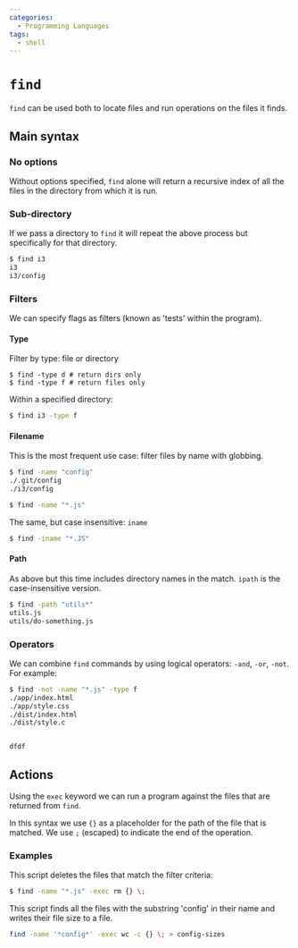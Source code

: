 ```yaml
---
categories:
  - Programming Languages
tags:
  - shell
---
```


# `find`

`find` can be used both to locate files and run operations on the files it finds.

## Main syntax

### No options

Without options specified, `find` alone will return a recursive index of all the files in the directory from which it is run.

### Sub-directory

If we pass a directory to `find` it will repeat the above process but specifically for that directory.

```bash
$ find i3
i3
i3/config
```

### Filters

We can specify flags as filters (known as 'tests' within the program).

#### Type

Filter by type: file or directory

```
$ find -type d # return dirs only
$ find -type f # return files only
```

Within a specified directory:

```bash
$ find i3 -type f
```

#### Filename

This is the most frequent use case: filter files by name with globbing.

```bash
$ find -name "config"
./.git/config
./i3/config
```

```bash
$ find -name "*.js"
```

The same, but case insensitive: `iname`

```bash
$ find -iname "*.JS"
```

#### Path

As above but this time includes directory names in the match. `ipath` is the case-insensitive version.

```bash
$ find -path "utils*"
utils.js
utils/do-something.js
```

### Operators

We can combine `find` commands by using logical operators: `-and`, `-or`, `-not`. For example:

```bash
$ find -not -name "*.js" -type f
./app/index.html
./app/style.css
./dist/index.html
./dist/style.c


dfdf
```

## Actions

Using the `exec` keyword we can run a program against the files that are returned from `find`.

In this syntax we use `{}` as a placeholder for the path of the file that is matched. We use `;` (escaped) to indicate the end of the operation.

### Examples

This script deletes the files that match the filter criteria:

```bash
$ find -name "*.js" -exec rm {} \;
```

This script finds all the files with the substring 'config' in their name and writes their file size to a file.

```bash
find -name '*config*' -exec wc -c {} \; > config-sizes
```
